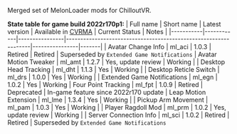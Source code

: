 Merged set of MelonLoader mods for ChilloutVR.

**State table for game build 2022r170p1:**
| Full name | Short name | Latest version | Available in [CVRMA](https://github.com/knah/CVRMelonAssistant) | Current Status | Notes |
|-----------|------------|----------------|-----------------------------------------------------------------|----------------|-------|
| Avatar Change Info | ml_aci | 1.0.3 | Retired | Retired | Superseded by `Extended Game Notifications`
| Avatar Motion Tweaker | ml_amt | 1.2.7 | Yes, update review | Working |
| Desktop Head Tracking | ml_dht | 1.1.3 | Yes | Working |
| Desktop Reticle Switch | ml_drs | 1.0.0 | Yes | Working |
| Extended Game Notifications | ml_egn | 1.0.2 | Yes | Working
| Four Point Tracking | ml_fpt | 1.0.9 | Retired | Deprecated | In-game feature since 2022r170 update
| Leap Motion Extension | ml_lme | 1.3.4 | Yes | Working |
| Pickup Arm Movement | ml_pam | 1.0.3 | Yes | Working |
| Player Ragdoll Mod | ml_prm | 1.0.2 | Yes, update review | Working |
| Server Connection Info | ml_sci | 1.0.2 | Retired | Retired | Superseded by `Extended Game Notifications`
